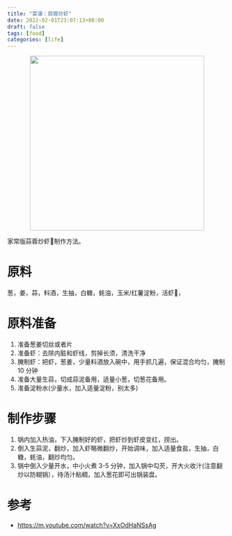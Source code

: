 ```yaml
---
title: "菜谱：蒜蓉炒虾"
date: 2022-02-01T23:07:13+08:00
draft: false
tags: [food]
categories: [life]
---
```


<p align="center">
<img src="https://blog-resource-1257868508.file.myqcloud.com/202202012330649.jpg" width="400">
</p>

家常版蒜蓉炒虾🦐制作方法。

<!--more-->

# 原料

葱，姜，蒜，料酒，生抽，白糖，蚝油，玉米/红薯淀粉，活虾🦐，

# 原料准备

1. 准备葱姜切丝或者片
2. 准备虾：去除内脏和虾线，剪掉长须，清洗干净
3. 腌制虾：把虾，葱姜，少量料酒放入碗中，用手抓几遍，保证混合均匀，腌制 10 分钟
4. 准备大量生蒜，切成蒜泥备用，适量小葱，切葱花备用。
5. 准备淀粉水(少量水，加入适量淀粉，别太多)

# 制作步骤

1. 锅内加入热油，下入腌制好的虾，把虾炒到虾皮变红，捞出。
2. 倒入生蒜泥，翻炒，加入虾略微翻炒，开始调味，加入适量食盐，生抽，白糖，蚝油，翻炒均匀。
3. 锅中倒入少量开水，中小火煮 3-5 分钟，加入锅中勾芡，开大火收汁(注意翻炒以防糊锅），待汤汁粘稠，加入葱花即可出锅装盘。

# 参考

+ https://m.youtube.com/watch?v=XxOdHaNSsAg
